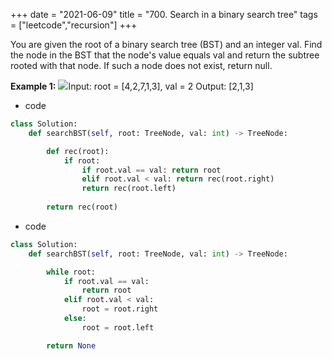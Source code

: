 +++
date = "2021-06-09"
title = "700. Search in a binary search tree"
tags = ["leetcode","recursion"]
+++


You are given the root of a binary search tree (BST) and an integer val.
Find the node in the BST that the node's value equals val and return the subtree rooted with that node. If such a node does not exist, return null.
 
**Example 1:**
![](https://assets.leetcode.com/uploads/2021/01/12/tree1.jpg)Input: root = [4,2,7,1,3], val = 2 Output: [2,1,3]

- code
```py
class Solution:
    def searchBST(self, root: TreeNode, val: int) -> TreeNode:

        def rec(root):
            if root:
                if root.val == val: return root
                elif root.val < val: return rec(root.right)
                return rec(root.left)
        
        return rec(root)
```
- code
```py
class Solution:
    def searchBST(self, root: TreeNode, val: int) -> TreeNode:

        while root:
            if root.val == val:
                return root
            elif root.val < val:
                root = root.right
            else:
                root = root.left

        return None

```
